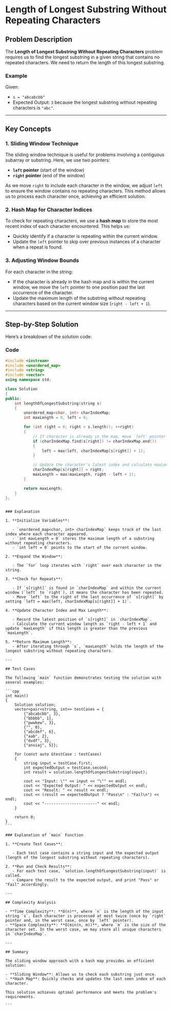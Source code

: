 # Length of Longest Substring Without Repeating Characters

## Problem Description

The **Length of Longest Substring Without Repeating Characters** problem requires us to find the longest substring in a given string that contains no repeated characters. We need to return the length of this longest substring.

### Example

Given:

- `s = "abcabcbb"`
- Expected Output: `3` because the longest substring without repeating characters is `"abc"`.

---

## Key Concepts

### 1. **Sliding Window Technique**

The sliding window technique is useful for problems involving a contiguous subarray or substring. Here, we use two pointers:

- **`left` pointer** (start of the window)
- **`right` pointer** (end of the window)

As we move `right` to include each character in the window, we adjust `left` to ensure the window contains no repeating characters. This method allows us to process each character once, achieving an efficient solution.

### 2. **Hash Map for Character Indices**

To check for repeating characters, we use a **hash map** to store the most recent index of each character encountered. This helps us:

- Quickly identify if a character is repeating within the current window.
- Update the `left` pointer to skip over previous instances of a character when a repeat is found.

### 3. **Adjusting Window Bounds**

For each character in the string:

- If the character is already in the hash map and is within the current window, we move the `left` pointer to one position past the last occurrence of the character.
- Update the maximum length of the substring without repeating characters based on the current window size (`right - left + 1`).

---

## Step-by-Step Solution

Here’s a breakdown of the solution code:

### Code

```cpp
#include <iostream>
#include <unordered_map>
#include <string>
#include <vector>
using namespace std;

class Solution
{
public:
    int lengthOfLongestSubstring(string s)
    {
        unordered_map<char, int> charIndexMap;
        int maxLength = 0, left = 0;

        for (int right = 0; right < s.length(); ++right)
        {
            // If character is already in the map, move `left` pointer past the last occurrence
            if (charIndexMap.find(s[right]) != charIndexMap.end())
            {
                left = max(left, charIndexMap[s[right]] + 1);
            }

            // Update the character's latest index and calculate maxLength
            charIndexMap[s[right]] = right;
            maxLength = max(maxLength, right - left + 1);
        }

        return maxLength;
    }
};
```

````

### Explanation

1. **Initialize Variables**:

   - `unordered_map<char, int> charIndexMap` keeps track of the last index where each character appeared.
   - `int maxLength = 0` stores the maximum length of a substring without repeating characters.
   - `int left = 0` points to the start of the current window.

2. **Expand the Window**:

   - The `for` loop iterates with `right` over each character in the string.

3. **Check for Repeats**:

   - If `s[right]` is found in `charIndexMap` and within the current window (`left` to `right`), it means the character has been repeated.
   - Move `left` to the right of the last occurrence of `s[right]` by setting `left = max(left, charIndexMap[s[right]] + 1)`.

4. **Update Character Index and Max Length**:

   - Record the latest position of `s[right]` in `charIndexMap`.
   - Calculate the current window length as `right - left + 1` and update `maxLength` if this length is greater than the previous `maxLength`.

5. **Return Maximum Length**:
   - After iterating through `s`, `maxLength` holds the length of the longest substring without repeating characters.

---

## Test Cases

The following `main` function demonstrates testing the solution with several examples:

```cpp
int main()
{
    Solution solution;
    vector<pair<string, int>> testCases = {
        {"abcabcbb", 3},
        {"bbbbb", 1},
        {"pwwkew", 3},
        {"", 0},
        {"abcdef", 6},
        {"aab", 2},
        {"dvdf", 3},
        {"anviaj", 5}};

    for (const auto &testCase : testCases)
    {
        string input = testCase.first;
        int expectedOutput = testCase.second;
        int result = solution.lengthOfLongestSubstring(input);

        cout << "Input: \"" << input << "\"" << endl;
        cout << "Expected Output: " << expectedOutput << endl;
        cout << "Result: " << result << endl;
        cout << (result == expectedOutput ? "Pass\n" : "Fail\n") << endl;
        cout << "-----------------------" << endl;
    }

    return 0;
}
```

### Explanation of `main` Function

1. **Create Test Cases**:

   - Each test case contains a string input and the expected output (length of the longest substring without repeating characters).

2. **Run and Check Results**:
   - For each test case, `solution.lengthOfLongestSubstring(input)` is called.
   - Compare the result to the expected output, and print "Pass" or "Fail" accordingly.

---

## Complexity Analysis

- **Time Complexity**: **O(n)**, where `n` is the length of the input string `s`. Each character is processed at most twice (once by `right` pointer and, in the worst case, once by `left` pointer).
- **Space Complexity**: **O(min(n, m))**, where `m` is the size of the character set. In the worst case, we may store all unique characters in `charIndexMap`.

---

## Summary

The sliding window approach with a hash map provides an efficient solution:

- **Sliding Window**: Allows us to check each substring just once.
- **Hash Map**: Quickly checks and updates the last seen index of each character.

This solution achieves optimal performance and meets the problem's requirements.

```

````
